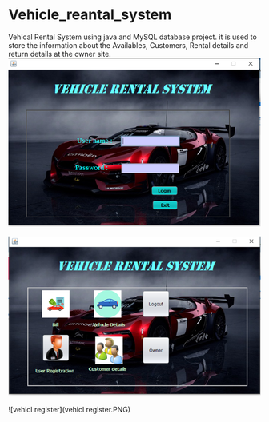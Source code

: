# Vehicle_reantal_system
Vehical Rental System using java and MySQL database project. it is used to store the information about the Availables, Customers, Rental details and return details at the owner site.
<br>
![Login Page](loginPage.PNG)
<br>
<br>
![dashboard](dashboard.PNG)
<br>
<br>
![vehicl register](vehicl register.PNG)
